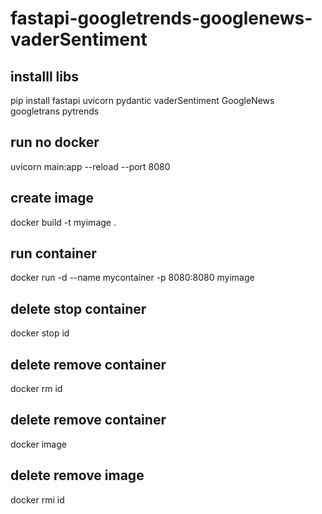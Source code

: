 # fastapi-googletrends-googlenews-vaderSentiment

## installl libs

pip install fastapi uvicorn pydantic vaderSentiment GoogleNews googletrans pytrends

## run no docker

uvicorn main:app --reload --port 8080

## create image

docker build -t myimage .

## run container

docker run -d --name mycontainer -p 8080:8080 myimage 

## delete stop container

docker stop id

## delete remove container

docker rm id

## delete remove container

docker image

## delete remove image

docker rmi id
